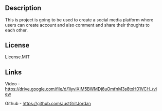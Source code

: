 # <Mongo DB Challenge>

## Description
This is project is going to be used to create a social media platform where users can create account and also comment and share their thoughts to each other.


## License

License.MIT

## Links
Video - https://drive.google.com/file/d/1iyvIXiM5BWMDj6uOmfnM3s8txH01VCH_/view

Github - https://github.com/JustGritJordan